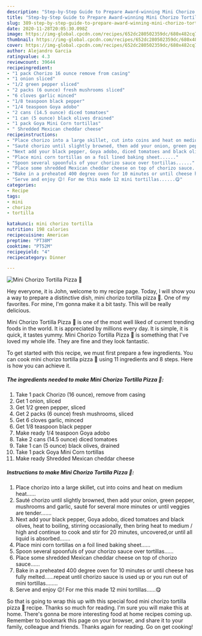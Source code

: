```yaml
---
description: "Step-by-Step Guide to Prepare Award-winning Mini Chorizo Tortilla Pizza 🍕"
title: "Step-by-Step Guide to Prepare Award-winning Mini Chorizo Tortilla Pizza 🍕"
slug: 389-step-by-step-guide-to-prepare-award-winning-mini-chorizo-tortilla-pizza
date: 2020-11-28T20:05:30.098Z
image: https://img-global.cpcdn.com/recipes/652dc280502359dc/680x482cq70/mini-chorizo-tortilla-pizza-🍕-recipe-main-photo.jpg
thumbnail: https://img-global.cpcdn.com/recipes/652dc280502359dc/680x482cq70/mini-chorizo-tortilla-pizza-🍕-recipe-main-photo.jpg
cover: https://img-global.cpcdn.com/recipes/652dc280502359dc/680x482cq70/mini-chorizo-tortilla-pizza-🍕-recipe-main-photo.jpg
author: Alejandro Garcia
ratingvalue: 4.3
reviewcount: 39644
recipeingredient:
- "1 pack Chorizo 16 ounce remove from casing"
- "1 onion sliced"
- "1/2 green pepper sliced"
- "2 packs (6 ounce) fresh mushrooms sliced"
- "6 cloves garlic minced"
- "1/8 teaspoon black pepper"
- "1/4 teaspoon Goya adobo"
- "2 cans (14.5 ounce) diced tomatoes"
- "1 can (5 ounce) black olives drained"
- "1 pack Goya Mini Corn tortillas"
- " Shredded Mexican cheddar cheese"
recipeinstructions:
- "Place chorizo into a large skillet, cut into coins and heat on medium heat......"
- "Sauté chorizo until slightly browned, then add your onion, green pepper, mushrooms and garlic, sauté for several more minutes or until veggies are tender......."
- "Next add your black pepper, Goya adobo, diced tomatoes and black olives, heat to boiling, stirring occasionally, then bring heat to medium / high and continue to cook and stir for 20 minutes, uncovered,or until all liquid is absorbed......."
- "Place mini corn tortillas on a foil lined baking sheet......"
- "Spoon several spoonfuls of your chorizo sauce over tortillas......"
- "Place some shredded Mexican cheddar cheese on top of chorizo sauce......"
- "Bake in a preheated 400 degree oven for 10 minutes or until cheese has fully melted......repeat until chorizo sauce is used up or you run out of mini tortillas........"
- "Serve and enjoy 😉! For me this made 12 mini tortillas......😋"
categories:
- Recipe
tags:
- mini
- chorizo
- tortilla

katakunci: mini chorizo tortilla 
nutrition: 198 calories
recipecuisine: American
preptime: "PT38M"
cooktime: "PT52M"
recipeyield: "4"
recipecategory: Dinner

---
```



![Mini Chorizo Tortilla Pizza 🍕](https://img-global.cpcdn.com/recipes/652dc280502359dc/680x482cq70/mini-chorizo-tortilla-pizza-🍕-recipe-main-photo.jpg)

Hey everyone, it is John, welcome to my recipe page. Today, I will show you a way to prepare a distinctive dish, mini chorizo tortilla pizza 🍕. One of my favorites. For mine, I'm gonna make it a bit tasty. This will be really delicious.



Mini Chorizo Tortilla Pizza 🍕 is one of the most well liked of current trending foods in the world. It is appreciated by millions every day. It is simple, it is quick, it tastes yummy. Mini Chorizo Tortilla Pizza 🍕 is something that I've loved my whole life. They are fine and they look fantastic.


To get started with this recipe, we must first prepare a few ingredients. You can cook mini chorizo tortilla pizza 🍕 using 11 ingredients and 8 steps. Here is how you can achieve it.

<!--inarticleads1-->

##### The ingredients needed to make Mini Chorizo Tortilla Pizza 🍕:

1. Take 1 pack Chorizo (16 ounce), remove from casing
1. Get 1 onion, sliced
1. Get 1/2 green pepper, sliced
1. Get 2 packs (6 ounce) fresh mushrooms, sliced
1. Get 6 cloves garlic, minced
1. Get 1/8 teaspoon black pepper
1. Make ready 1/4 teaspoon Goya adobo
1. Take 2 cans (14.5 ounce) diced tomatoes
1. Take 1 can (5 ounce) black olives, drained
1. Take 1 pack Goya Mini Corn tortillas
1. Make ready  Shredded Mexican cheddar cheese




<!--inarticleads2-->

##### Instructions to make Mini Chorizo Tortilla Pizza 🍕:

1. Place chorizo into a large skillet, cut into coins and heat on medium heat......
1. Sauté chorizo until slightly browned, then add your onion, green pepper, mushrooms and garlic, sauté for several more minutes or until veggies are tender.......
1. Next add your black pepper, Goya adobo, diced tomatoes and black olives, heat to boiling, stirring occasionally, then bring heat to medium / high and continue to cook and stir for 20 minutes, uncovered,or until all liquid is absorbed.......
1. Place mini corn tortillas on a foil lined baking sheet......
1. Spoon several spoonfuls of your chorizo sauce over tortillas......
1. Place some shredded Mexican cheddar cheese on top of chorizo sauce......
1. Bake in a preheated 400 degree oven for 10 minutes or until cheese has fully melted......repeat until chorizo sauce is used up or you run out of mini tortillas........
1. Serve and enjoy 😉! For me this made 12 mini tortillas......😋




So that is going to wrap this up with this special food mini chorizo tortilla pizza 🍕 recipe. Thanks so much for reading. I'm sure you will make this at home. There's gonna be more interesting food at home recipes coming up. Remember to bookmark this page on your browser, and share it to your family, colleague and friends. Thanks again for reading. Go on get cooking!
